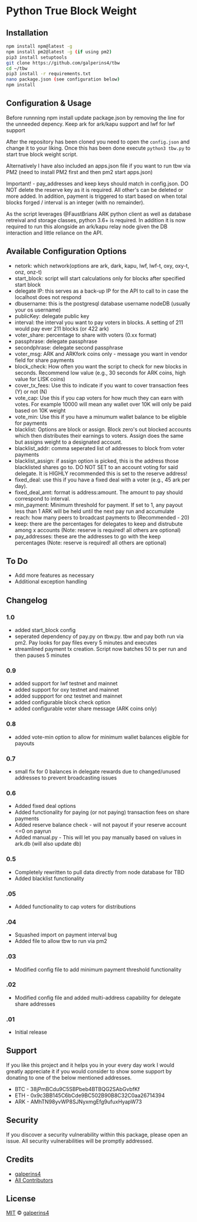 # Python True Block Weight

## Installation

```sh
npm install npm@latest -g
npm install pm2@latest -g (if using pm2)
pip3 install setuptools
git clone https://github.com/galperins4/tbw
cd ~/tbw
pip3 install -r requirements.txt
nano package.json (see configuration below)
npm install
```

## Configuration & Usage

Before runnning npm install update package.json by removing the line for the unneeded depency. Keep ark for ark/kapu support and lwf for lwf support

After the repository has been cloned you need to open the `config.json` and change it to your liking. Once this has been done execute `python3 tbw.py` to start true block weight script.

Alternatively I have also included an apps.json file if you want to run tbw via PM2 (need to install PM2 first and then pm2 start apps.json)

Important! - pay_addresses and keep keys should match in config.json. DO NOT delete the reserve key as it is required. All other's can be deleted or more added. In addition, payment is triggered to start based on when total blocks forged / interval is an integer (with no remainder). 

As the script leverages @FaustBrians ARK python client as well as database retreival and storage classes, python 3.6+ is required. In addition it is  now required to run this alongside an ark/kapu relay node given the DB interaction and little reliance on the API.

## Available Configuration Options
- netork: which network(options are ark, dark, kapu, lwf, lwf-t, oxy, oxy-t, onz, onz-t)
- start_block: script will start calculations only for blocks after specified start block
- delegate IP: this serves as a back-up IP for the API to call to in case the localhost does not respond
- dbusername: this is the postgresql database username nodeDB (usually your os username)
- publicKey: delegate public key
- interval:  the interval you want to pay voters in blocks. A setting of 211 would pay ever 211 blocks (or 422 ark)
- voter_share: percentage to share with voters (0.xx format)
- passphrase: delegate passphrase
- secondphrase: delegate second passphrase
- voter_msg: ARK and ARKfork coins only - message you want in vendor field for share payments
- block_check: How often you want the script to check for new blocks in seconds. Recommend low value (e.g., 30 seconds for ARK coins, high value for LISK coins)
- cover_tx_fees: Use this to indicate if you want to cover transaction fees (Y) or not (N)
- vote_cap: Use this if you cap voters for how much they can earn with votes. For example 10000 will mean any wallet over 10K will only be paid based on 10K weight
- vote_min: Use this if you have a minumum wallet balance to be eligible for payments
- blacklist: Options are block or assign. Block zero's out blocked accounts which then distributes their earnings to voters. Assign does the same but assigns weight to a designated account. 
- blacklist_addr: comma seperated list of addresses to block from voter payments
- blacklist_assign: if assign option is picked, this is the address those blacklisted shares go to. DO NOT SET to an account voting for said delegate. It is HIGHLY recommended this is set to the reserve address!
- fixed_deal: use this if you have a fixed deal with a voter (e.g., 45 ark per day).
- fixed_deal_amt: format is address:amount. The amount to pay should correspond to interval. 
- min_payment: Minimum threshold for payment. If set to 1, any payout less than 1 ARK will be held until the next pay run and accumulate
- reach: how many peers to broadcast payments to (Recommended - 20)
- keep: there are the percentages for delegates to keep and distrubute among x accounts (Note: reserve is required! all others are optional)
- pay_addresses: these are the addresses to go with the keep percentages (Note: reserve is required! all others are optional)

## To Do

- Add more features as necessary
- Additional exception handling

## Changelog

### 1.0
- added start_block config
- seperated dependency of pay.py on tbw.py. tbw and pay both run via pm2. Pay looks for pay files every 5 minutes and executes
- streamlined payment tx creation. Script now batches 50 tx per run and then pauses 5 minutes

### 0.9
- added support for lwf testnet and mainnet
- added support for oxy testnet and mainnet
- added suppport for onz testnet and mainnet
- added configurable block check option
- added configurable voter share message (ARK coins only)

### 0.8
- added vote-min option to allow for minimum wallet balances eligible for payouts

### 0.7
- small fix for 0 balances in delegate rewards due to changed/unused addresses to prevent broadcasting issues

### 0.6
- Added fixed deal options
- Added functionality for paying (or not paying) transaction fees on share payments
- Added reserve balance check - will not payout if your reserve account <=0 on payrun
- Added manual.py - This will let you pay manually based on values in ark.db (will also update db)

### 0.5
- Completely rewritten to pull data directly from node database for TBD
- Added blacklist functionality

### .05
- Added functionality to cap voters for distributions

### .04
- Squashed import on payment interval bug
- Added file to allow tbw to run via pm2 

### .03
- Modified config file to add minimum payment threshold functionality

### .02
- Modified config file and added multi-address capability for delegate share addresses

### .01
- Initial release

## Support

If you like this project and it helps you in your every day work I would greatly appreciate it if you would consider to show some support by donating to one of the below mentioned addresses.

- BTC - 38jPmBCdu9C5SBPbeb4BTBQG2SAbGvbfKf
- ETH - 0x9c3BB145C6bCde9BC502B90B8C32C0aa26714394
- ARK - AMhTN98yvWP8SJNyxmgEfg9ufuxHyapW73

## Security

If you discover a security vulnerability within this package, please open an issue. All security vulnerabilities will be promptly addressed.

## Credits

- [galperins4](https://github.com/galperins4)
- [All Contributors](../../contributors)

## License

[MIT](LICENSE) © [galperins4](https://github.com/galperins4)





